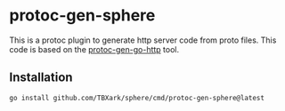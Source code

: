 # protoc-gen-sphere

This is a protoc plugin to generate http server code from proto files. This code is based on
the [protoc-gen-go-http](https://github.com/go-kratos/kratos/tree/main/cmd/protoc-gen-go-http) tool.

## Installation

```shell
go install github.com/TBXark/sphere/cmd/protoc-gen-sphere@latest
```